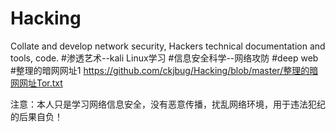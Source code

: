 # Hacking
Collate and develop network security, Hackers technical documentation and tools, code.
#渗透艺术--kali Linux学习
#信息安全科学--网络攻防
#deep web
#整理的暗网网址1 https://github.com/ckjbug/Hacking/blob/master/整理的暗网网址Tor.txt

注意：本人只是学习网络信息安全，没有恶意传播，扰乱网络环境，用于违法犯纪的后果自负！
